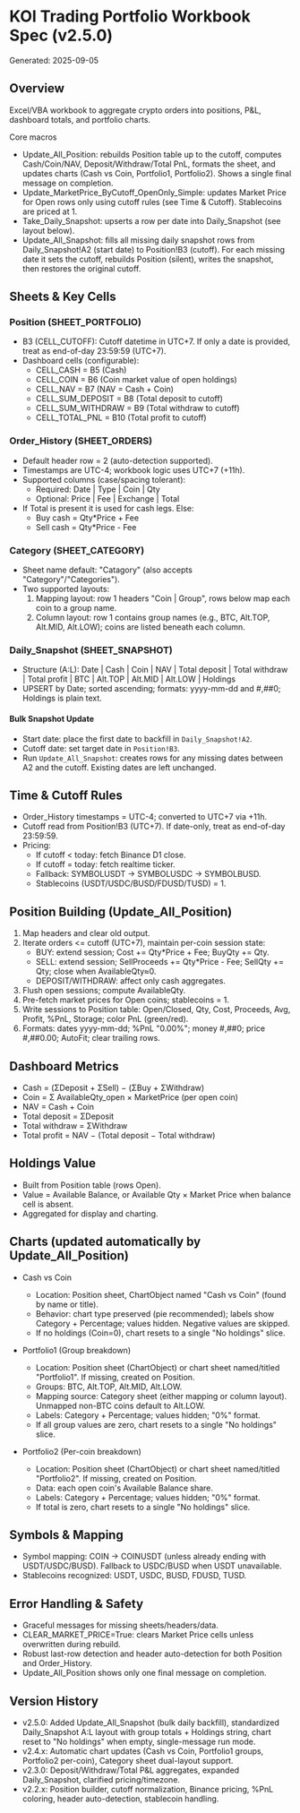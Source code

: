 # KOI Trading Portfolio Workbook Spec (v2.5.0)
Generated: 2025-09-05

## Overview
Excel/VBA workbook to aggregate crypto orders into positions, P&L, dashboard totals, and portfolio charts.

Core macros
- Update_All_Position: rebuilds Position table up to the cutoff, computes Cash/Coin/NAV, Deposit/Withdraw/Total PnL, formats the sheet, and updates charts (Cash vs Coin, Portfolio1, Portfolio2). Shows a single final message on completion.
- Update_MarketPrice_ByCutoff_OpenOnly_Simple: updates Market Price for Open rows only using cutoff rules (see Time & Cutoff). Stablecoins are priced at 1.
- Take_Daily_Snapshot: upserts a row per date into Daily_Snapshot (see layout below).
- Update_All_Snapshot: fills all missing daily snapshot rows from Daily_Snapshot!A2 (start date) to Position!B3 (cutoff). For each missing date it sets the cutoff, rebuilds Position (silent), writes the snapshot, then restores the original cutoff.

## Sheets & Key Cells
### Position (SHEET_PORTFOLIO)
- B3 (CELL_CUTOFF): Cutoff datetime in UTC+7. If only a date is provided, treat as end-of-day 23:59:59 (UTC+7).
- Dashboard cells (configurable):
  - CELL_CASH = B5 (Cash)
  - CELL_COIN = B6 (Coin market value of open holdings)
  - CELL_NAV  = B7 (NAV = Cash + Coin)
  - CELL_SUM_DEPOSIT  = B8 (Total deposit to cutoff)
  - CELL_SUM_WITHDRAW = B9 (Total withdraw to cutoff)
  - CELL_TOTAL_PNL    = B10 (Total profit to cutoff)

### Order_History (SHEET_ORDERS)
- Default header row = 2 (auto-detection supported).
- Timestamps are UTC-4; workbook logic uses UTC+7 (+11h).
- Supported columns (case/spacing tolerant):
  - Required: Date | Type | Coin | Qty
  - Optional: Price | Fee | Exchange | Total
- If Total is present it is used for cash legs. Else:
  - Buy cash  = Qty*Price + Fee
  - Sell cash = Qty*Price - Fee

### Category (SHEET_CATEGORY)
- Sheet name default: "Catagory" (also accepts "Category"/"Categories").
- Two supported layouts:
  1) Mapping layout: row 1 headers "Coin | Group", rows below map each coin to a group name.
  2) Column layout: row 1 contains group names (e.g., BTC, Alt.TOP, Alt.MID, Alt.LOW); coins are listed beneath each column.

### Daily_Snapshot (SHEET_SNAPSHOT)
- Structure (A:L): Date | Cash | Coin | NAV | Total deposit | Total withdraw | Total profit | BTC | Alt.TOP | Alt.MID | Alt.LOW | Holdings
- UPSERT by Date; sorted ascending; formats: yyyy-mm-dd and #,##0; Holdings is plain text.

#### Bulk Snapshot Update
- Start date: place the first date to backfill in `Daily_Snapshot!A2`.
- Cutoff date: set target date in `Position!B3`.
- Run `Update_All_Snapshot`: creates rows for any missing dates between A2 and the cutoff. Existing dates are left unchanged.

## Time & Cutoff Rules
- Order_History timestamps = UTC-4; converted to UTC+7 via +11h.
- Cutoff read from Position!B3 (UTC+7). If date-only, treat as end-of-day 23:59:59.
- Pricing:
  - If cutoff < today: fetch Binance D1 close.
  - If cutoff = today: fetch realtime ticker.
  - Fallback: SYMBOLUSDT -> SYMBOLUSDC -> SYMBOLBUSD.
  - Stablecoins (USDT/USDC/BUSD/FDUSD/TUSD) = 1.

## Position Building (Update_All_Position)
1) Map headers and clear old output.
2) Iterate orders <= cutoff (UTC+7), maintain per-coin session state:
   - BUY: extend session; Cost += Qty*Price + Fee; BuyQty += Qty.
   - SELL: extend session; SellProceeds += Qty*Price - Fee; SellQty += Qty; close when AvailableQty≈0.
   - DEPOSIT/WITHDRAW: affect only cash aggregates.
3) Flush open sessions; compute AvailableQty.
4) Pre-fetch market prices for Open coins; stablecoins = 1.
5) Write sessions to Position table: Open/Closed, Qty, Cost, Proceeds, Avg, Profit, %PnL, Storage; color PnL (green/red).
6) Formats: dates yyyy-mm-dd; %PnL "0.00%"; money #,##0; price #,##0.00; AutoFit; clear trailing rows.

## Dashboard Metrics
- Cash = (ΣDeposit + ΣSell) − (ΣBuy + ΣWithdraw)
- Coin = Σ AvailableQty_open × MarketPrice (per open coin)
- NAV  = Cash + Coin
- Total deposit = ΣDeposit
- Total withdraw = ΣWithdraw
- Total profit   = NAV − (Total deposit − Total withdraw)

## Holdings Value
- Built from Position table (rows Open).
- Value = Available Balance, or Available Qty × Market Price when balance cell is absent.
- Aggregated for display and charting.

## Charts (updated automatically by Update_All_Position)
- Cash vs Coin
  - Location: Position sheet, ChartObject named "Cash vs Coin" (found by name or title).
  - Behavior: chart type preserved (pie recommended); labels show Category + Percentage; values hidden. Negative values are skipped.
  - If no holdings (Coin=0), chart resets to a single "No holdings" slice.

- Portfolio1 (Group breakdown)
  - Location: Position sheet (ChartObject) or chart sheet named/titled "Portfolio1". If missing, created on Position.
  - Groups: BTC, Alt.TOP, Alt.MID, Alt.LOW.
  - Mapping source: Category sheet (either mapping or column layout). Unmapped non-BTC coins default to Alt.LOW.
  - Labels: Category + Percentage; values hidden; "0%" format.
  - If all group values are zero, chart resets to a single "No holdings" slice.

- Portfolio2 (Per-coin breakdown)
  - Location: Position sheet (ChartObject) or chart sheet named/titled "Portfolio2". If missing, created on Position.
  - Data: each open coin's Available Balance share.
  - Labels: Category + Percentage; values hidden; "0%" format.
  - If total is zero, chart resets to a single "No holdings" slice.

## Symbols & Mapping
- Symbol mapping: COIN -> COINUSDT (unless already ending with USDT/USDC/BUSD). Fallback to USDC/BUSD when USDT unavailable.
- Stablecoins recognized: USDT, USDC, BUSD, FDUSD, TUSD.

## Error Handling & Safety
- Graceful messages for missing sheets/headers/data.
- CLEAR_MARKET_PRICE=True: clears Market Price cells unless overwritten during rebuild.
- Robust last-row detection and header auto-detection for both Position and Order_History.
- Update_All_Position shows only one final message on completion.

## Version History
- v2.5.0: Added Update_All_Snapshot (bulk daily backfill), standardized Daily_Snapshot A:L layout with group totals + Holdings string, chart reset to "No holdings" when empty, single-message run mode.
- v2.4.x: Automatic chart updates (Cash vs Coin, Portfolio1 groups, Portfolio2 per-coin), Category sheet dual-layout support.
- v2.3.0: Deposit/Withdraw/Total P&L aggregates, expanded Daily_Snapshot, clarified pricing/timezone.
- v2.2.x: Position builder, cutoff normalization, Binance pricing, %PnL coloring, header auto-detection, stablecoin handling.

